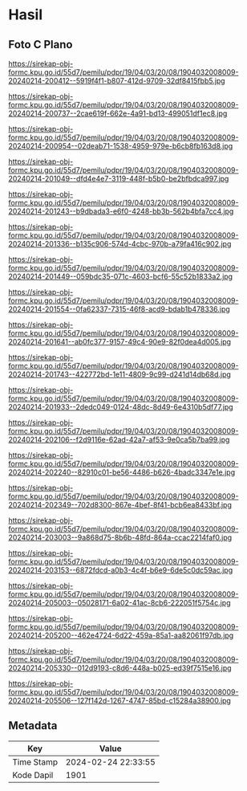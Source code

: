 # Hasil

## Foto C Plano

https://sirekap-obj-formc.kpu.go.id/55d7/pemilu/pdpr/19/04/03/20/08/1904032008009-20240214-200412--5919f4f1-b807-412d-9709-32df8415fbb5.jpg

https://sirekap-obj-formc.kpu.go.id/55d7/pemilu/pdpr/19/04/03/20/08/1904032008009-20240214-200737--2cae619f-662e-4a91-bd13-499051df1ec8.jpg

https://sirekap-obj-formc.kpu.go.id/55d7/pemilu/pdpr/19/04/03/20/08/1904032008009-20240214-200954--02deab71-1538-4959-979e-b6cb8fb163d8.jpg

https://sirekap-obj-formc.kpu.go.id/55d7/pemilu/pdpr/19/04/03/20/08/1904032008009-20240214-201049--dfd4e4e7-3119-448f-b5b0-be2bfbdca997.jpg

https://sirekap-obj-formc.kpu.go.id/55d7/pemilu/pdpr/19/04/03/20/08/1904032008009-20240214-201243--b9dbada3-e6f0-4248-bb3b-562b4bfa7cc4.jpg

https://sirekap-obj-formc.kpu.go.id/55d7/pemilu/pdpr/19/04/03/20/08/1904032008009-20240214-201336--b135c906-574d-4cbc-970b-a79fa416c902.jpg

https://sirekap-obj-formc.kpu.go.id/55d7/pemilu/pdpr/19/04/03/20/08/1904032008009-20240214-201449--059bdc35-071c-4603-bcf6-55c52b1833a2.jpg

https://sirekap-obj-formc.kpu.go.id/55d7/pemilu/pdpr/19/04/03/20/08/1904032008009-20240214-201554--0fa62337-7315-46f8-acd9-bdab1b478336.jpg

https://sirekap-obj-formc.kpu.go.id/55d7/pemilu/pdpr/19/04/03/20/08/1904032008009-20240214-201641--ab0fc377-9157-49c4-90e9-82f0dea4d005.jpg

https://sirekap-obj-formc.kpu.go.id/55d7/pemilu/pdpr/19/04/03/20/08/1904032008009-20240214-201743--422772bd-1e11-4809-9c99-d241d14db68d.jpg

https://sirekap-obj-formc.kpu.go.id/55d7/pemilu/pdpr/19/04/03/20/08/1904032008009-20240214-201933--2dedc049-0124-48dc-8d49-6e4310b5df77.jpg

https://sirekap-obj-formc.kpu.go.id/55d7/pemilu/pdpr/19/04/03/20/08/1904032008009-20240214-202106--f2d9116e-62ad-42a7-af53-9e0ca5b7ba99.jpg

https://sirekap-obj-formc.kpu.go.id/55d7/pemilu/pdpr/19/04/03/20/08/1904032008009-20240214-202240--82910c01-be56-4486-b626-4badc3347e1e.jpg

https://sirekap-obj-formc.kpu.go.id/55d7/pemilu/pdpr/19/04/03/20/08/1904032008009-20240214-202349--702d8300-867e-4bef-8f41-bcb6ea8433bf.jpg

https://sirekap-obj-formc.kpu.go.id/55d7/pemilu/pdpr/19/04/03/20/08/1904032008009-20240214-203003--9a868d75-8b6b-48fd-864a-ccac2214faf0.jpg

https://sirekap-obj-formc.kpu.go.id/55d7/pemilu/pdpr/19/04/03/20/08/1904032008009-20240214-203153--6872fdcd-a0b3-4c4f-b6e9-6de5c0dc59ac.jpg

https://sirekap-obj-formc.kpu.go.id/55d7/pemilu/pdpr/19/04/03/20/08/1904032008009-20240214-205003--05028171-6a02-41ac-8cb6-222051f5754c.jpg

https://sirekap-obj-formc.kpu.go.id/55d7/pemilu/pdpr/19/04/03/20/08/1904032008009-20240214-205200--462e4724-6d22-459a-85a1-aa82061f97db.jpg

https://sirekap-obj-formc.kpu.go.id/55d7/pemilu/pdpr/19/04/03/20/08/1904032008009-20240214-205330--012d9193-c8d6-448a-b025-ed39f7515e16.jpg

https://sirekap-obj-formc.kpu.go.id/55d7/pemilu/pdpr/19/04/03/20/08/1904032008009-20240214-205506--127f142d-1267-4747-85bd-c15284a38900.jpg


## Metadata

| Key        | Value               |
| ---------- | ------------------- |
| Time Stamp | 2024-02-24 22:33:55 |
| Kode Dapil | 1901                |



